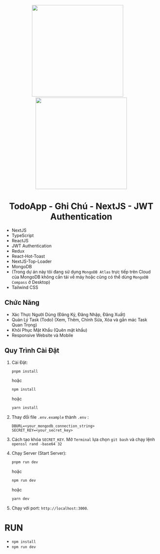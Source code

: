 <div align="center">
   <img src="https://www.openxcell.com/wp-content/uploads/2021/11/dango-inner-2.png" width="300"/> &nbsp; &nbsp; &nbsp;
   <img src="https://seeklogo.com/images/J/jwt-logo-65D86B4640-seeklogo.com.png" width="300"/>
</div>

<div align="center">
   <h1>TodoApp - Ghi Chú - NextJS - JWT Authentication</h1>
</div>

- NextJS
- TypeScript
- ReactJS
- JWT Authentication
- Redux
- React-Hot-Toast
- NextJS-Top-Loader
- MongoDB 
- (Trong dự án này tôi đang sử dụng `MongoDB Atlas` trực tiếp trên Cloud của MongoDB không cần tải về máy hoặc 
cũng có thể dùng `MongoDB Compass` ở Desktop)
- Tailwind CSS

## Chức Năng

- Xác Thực Người Dùng (Đăng Ký, Đăng Nhập, Đăng Xuất)
- Quản Lý Task (Todo) (Xem, Thêm, Chỉnh Sửa, Xóa và gắn mác Task Quan Trọng)
- Khôi Phục Mật Khẩu (Quên mật khẩu)
- Responsive Website và Mobile

## Quy Trình Cài Đặt

1. Cài Đặt:

   ```bash
   pnpm install
   ```

   hoặc

   ```bash
   npm install
   ```

   hoặc

   ```bash
   yarn install
   ```

2. Thay đổi file `.env.example` thành `.env` :
   ```env
   DBURL=<your_mongodb_connection_string>
   SECRET_KEY=<your_secret_key>
   ```
2. Cách tạo khóa `SECRET_KEY`. Mở `Terminal` lựa chọn `git bash` và chạy lệnh `openssl rand -base64 32`

3. Chạy Server (Start Server):

   ```bash
   pnpm run dev
   ```

   hoặc

   ```bash
   npm run dev
   ```

   hoặc

   ```bash
   yarn dev
   ```

4. Chạy với port: `http://localhost:3000`.

# RUN
- `npm install`
- `npm run dev`
